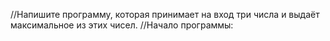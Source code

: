 //Напишите программу, которая принимает на вход три числа и выдаёт максимальное из этих чисел.
//Начало программы: 